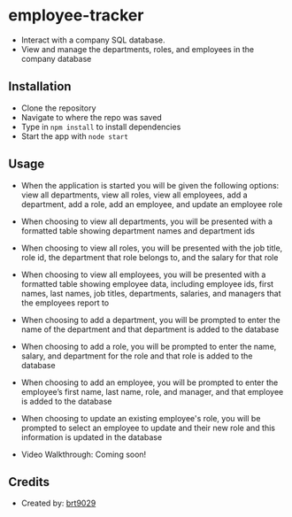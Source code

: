 # employee-tracker
- Interact with a company SQL database.
- View and manage the departments, roles, and employees in the company database

## Installation
- Clone the repository
- Navigate to where the repo was saved
- Type in ```npm install``` to install dependencies
- Start the app with ```node start```

## Usage
- When the application is started you will be given the following options: view all departments, view all roles, view all employees, add a department, add a role, add an employee, and update an employee role
- When choosing to view all departments, you will be presented with a formatted table showing department names and department ids
- When choosing to view all roles, you will be presented with the job title, role id, the department that role belongs to, and the salary for that role
- When choosing to view all employees, you will be presented with a formatted table showing employee data, including employee ids, first names, last names, job titles, departments, salaries, and managers that the employees report to
- When choosing to add a department, you will be prompted to enter the name of the department and that department is added to the database
- When choosing to add a role, you will be prompted to enter the name, salary, and department for the role and that role is added to the database
- When choosing to add an employee, you will be prompted to enter the employee’s first name, last name, role, and manager, and that employee is added to the database
- When choosing to update an existing employee's role, you will be prompted to select an employee to update and their new role and this information is updated in the database

- Video Walkthrough: Coming soon!

## Credits
- Created by: [brt9029](www.github.com/brt9029 "GitHub Profile Link")
